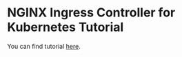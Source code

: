 # NGINX Ingress Controller for Kubernetes Tutorial

You can find tutorial [here](https://khulnasoft.com/kubernetes/nginx-ingress-controller/).
